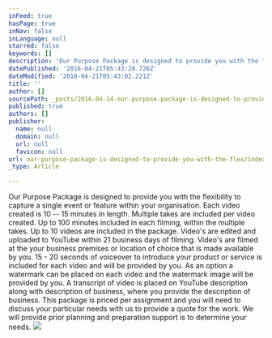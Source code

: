 ```yaml
---
inFeed: true
hasPage: true
inNav: false
inLanguage: null
starred: false
keywords: []
description: 'Our Purpose Package is designed to provide you with the flexibility to capture a single event or feature within your organisation. Each video created is 10 – 15 minutes in length. Multiple takes are included per video created. Up to 100 minutes included in each filming, within the multiple takes. Up to 10 videos are included in the package. Video’s are edited and uploaded to YouTube within 21 business days of filming. Video’s are filmed at the your business premises or location of choice that is made available by you. 15 - 20 seconds of voiceover to introduce your product or service is included for each video and will be provided by you. As an option a watermark can be placed on each video and the watermark image will be provided by you. A transcript of video is placed on YouTube description along with description of business, where you provide the description of business. This package is priced per assignment and you will need to discuss your particular needs with us to provide a quote for the work. We will provide prior planning and preparation support is to determine your needs.'
datePublished: '2016-04-21T05:43:28.726Z'
dateModified: '2016-04-21T05:43:02.221Z'
title: ''
author: []
sourcePath: _posts/2016-04-14-our-purpose-package-is-designed-to-provide-you-with-the-flex.md
published: true
authors: []
publisher:
  name: null
  domain: null
  url: null
  favicon: null
url: our-purpose-package-is-designed-to-provide-you-with-the-flex/index.html
_type: Article

---
```

Our Purpose Package is designed to provide you with the flexibility to capture a single event or feature within your organisation. Each video created is 10 -- 15 minutes in length. Multiple takes are included per video created. Up to 100 minutes included in each filming, within the multiple takes. Up to 10 videos are included in the package. Video's are edited and uploaded to YouTube within 21 business days of filming. Video's are filmed at the your business premises or location of choice that is made available by you. 15 - 20 seconds of voiceover to introduce your product or service is included for each video and will be provided by you. As an option a watermark can be placed on each video and the watermark image will be provided by you. A transcript of video is placed on YouTube description along with description of business, where you provide the description of business. This package is priced per assignment and you will need to discuss your particular needs with us to provide a quote for the work. We will provide prior planning and preparation support is to determine your needs.
![](https://the-grid-user-content.s3-us-west-2.amazonaws.com/752bb89a-1283-44a8-aa82-34c5b71b1986.jpg)